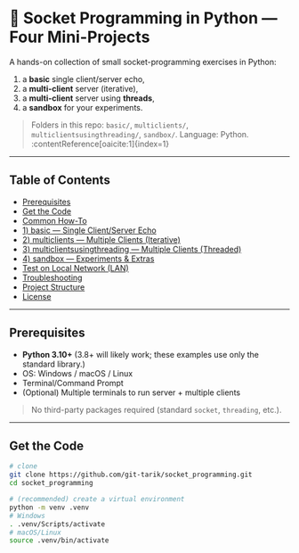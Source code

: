 # 🧪 Socket Programming in Python — Four Mini-Projects

A hands-on collection of small socket-programming exercises in Python:
1) a **basic** single client/server echo,
2) a **multi-client** server (iterative),
3) a **multi-client** server using **threads**,
4) a **sandbox** for your experiments.

> Folders in this repo: `basic/`, `multiclients/`, `multiclientsusingthreading/`, `sandbox/`. Language: Python. :contentReference[oaicite:1]{index=1}

---

## Table of Contents
- [Prerequisites](#prerequisites)
- [Get the Code](#get-the-code)
- [Common How-To](#common-how-to)
- [1) basic — Single Client/Server Echo](#1-basic--single-clientserver-echo)
- [2) multiclients — Multiple Clients (Iterative)](#2-multiclients--multiple-clients-iterative)
- [3) multiclientsusingthreading — Multiple Clients (Threaded)](#3-multiclientsusingthreading--multiple-clients-threaded)
- [4) sandbox — Experiments & Extras](#4-sandbox--experiments--extras)
- [Test on Local Network (LAN)](#test-on-local-network-lan)
- [Troubleshooting](#troubleshooting)
- [Project Structure](#project-structure)
- [License](#license)

---

## Prerequisites
- **Python 3.10+** (3.8+ will likely work; these examples use only the standard library.)
- OS: Windows / macOS / Linux
- Terminal/Command Prompt
- (Optional) Multiple terminals to run server + multiple clients

> No third-party packages required (standard `socket`, `threading`, etc.).

---

## Get the Code
```bash
# clone
git clone https://github.com/git-tarik/socket_programming.git
cd socket_programming

# (recommended) create a virtual environment
python -m venv .venv
# Windows
. .venv/Scripts/activate
# macOS/Linux
source .venv/bin/activate
